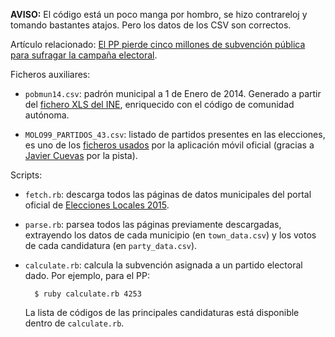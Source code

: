 **AVISO:** El código está un poco manga por hombro, se hizo contrareloj y tomando bastantes atajos. Pero los datos de los CSV son correctos.

Artículo relacionado: [El PP pierde cinco millones de subvención pública para sufragar la campaña electoral](http://elboenuestrodecadadia.com/2015/05/25/el-pp-pierde-cinco-millones-de-subvencion-publica-para-sufragar-la-campana-electoral/).

Ficheros auxiliares:

* `pobmun14.csv`: padrón municipal a 1 de Enero de 2014. Generado a partir del [fichero XLS del INE](http://www.ine.es/dynt3/inebase/es/index.html?padre=517&dh=1), enriquecido con el código de comunidad autónoma.

* `MOLO99_PARTIDOS_43.csv`: listado de partidos presentes en las elecciones, es uno de los [ficheros usados](http://d35cmun12015p4135.edgesuite.net/99apps/descargasGEN.htm) por la aplicación móvil oficial (gracias a [Javier Cuevas](http://twitter.com/javier_dev) por la pista).

Scripts:

* `fetch.rb`: descarga todos las páginas de datos municipales del portal oficial de [Elecciones Locales 2015](http://resultadoslocales2015.interior.es/).

* `parse.rb`: parsea todos las páginas previamente descargadas, extrayendo los datos de cada municipio (en `town_data.csv`) y los votos de cada candidatura (en `party_data.csv`).

* `calculate.rb`: calcula la subvención asignada a un partido electoral dado. Por ejemplo, para el PP:

        $ ruby calculate.rb 4253

    La lista de códigos de las principales candidaturas está disponible dentro de `calculate.rb`.
